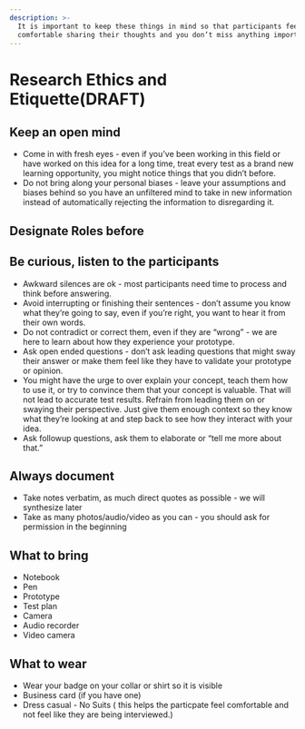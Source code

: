 ```yaml
---
description: >-
  It is important to keep these things in mind so that participants feel
  comfortable sharing their thoughts and you don’t miss anything important.
---
```


# Research Ethics and Etiquette(DRAFT)

## Keep an open mind

* Come in with fresh eyes - even if you’ve been working in this field or have worked on this idea for a long time, treat every test as a brand new learning opportunity, you might notice things that you didn’t before.&#x20;
* Do not bring along your personal biases - leave your assumptions and biases behind so you have an unfiltered mind to take in new information instead of automatically rejecting the information to disregarding it.

## Designate Roles before&#x20;

## Be curious, listen to the participants

* Awkward silences are ok - most participants need time to process and think before answering.&#x20;
* Avoid interrupting or finishing their sentences - don’t assume you know what they’re going to say, even if you’re right, you want to hear it from their own words.&#x20;
* Do not contradict or correct them, even if they are “wrong” - we are here to learn about how they experience your prototype.&#x20;
* Ask open ended questions - don’t ask leading questions that might sway their answer or make them feel like they have to validate your prototype or opinion.&#x20;
* You might have the urge to over explain your concept, teach them how to use it, or try to convince them that your concept is valuable. That will not lead to accurate test results. Refrain from leading them on or swaying their perspective. Just give them enough context so they know what they’re looking at and step back to see how they interact with your idea.&#x20;
* Ask followup questions, ask them to elaborate or “tell me more about that.”

## Always document

* Take notes verbatim, as much direct quotes as possible - we will synthesize later
* Take as many photos/audio/video as you can - you should ask for permission in the beginning

## What to bring&#x20;

* Notebook
* Pen&#x20;
* Prototype&#x20;
* Test plan&#x20;
* Camera
* Audio recorder
* Video camera

## What to wear&#x20;

* Wear your badge on your collar or shirt so it is visible&#x20;
* Business card (if you have one)&#x20;
* Dress casual - No Suits ( this helps the particpate feel comfortable and not feel like they are being interviewed.)
